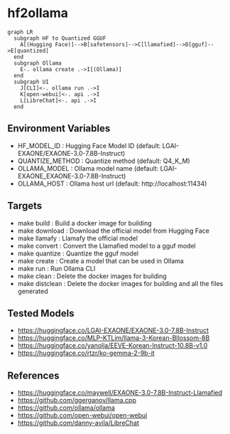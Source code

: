 # hf2ollama
```mermaid
graph LR
  subgraph HF to Quantized GGUF
    A[(Hugging Face)]-->B[safetensors]-->C[llamafied]-->D[gguf]-->E[quantized]
  end
  subgraph Ollama
    E-. ollama create .->I[(Ollama)]
  end
  subgraph UI
    J[CLI]<-. ollama run .->I
    K[open-webui]<-. api .->I
    L[LibreChat]<-. api .->I
  end
```

Environment Variables
---------------------
* HF_MODEL_ID          : Hugging Face Model ID (default: LGAI-EXAONE/EXAONE-3.0-7.8B-Instruct)
* QUANTIZE_METHOD      : Quantize method (default: Q4_K_M)
* OLLAMA_MODEL         : Ollama model name (default: LGAI-EXAONE_EXAONE-3.0-7.8B-Instruct)
* OLLAMA_HOST          : Ollama host url (default: http://localhost:11434)

Targets
-------
* make build           : Build a docker image for building
* make download        : Download the official model from Hugging Face
* make llamafy         : Llamafy the official model
* make convert         : Convert the Llamafied model to a gguf model
* make quantize        : Quantize the gguf model
* make create          : Create a model that can be used in Ollama
* make run             : Run Ollama CLI
* make clean           : Delete the docker images for building
* make distclean       : Delete the docker images for building and all the files generated

Tested Models
----------------
* https://huggingface.co/LGAI-EXAONE/EXAONE-3.0-7.8B-Instruct
* https://huggingface.co/MLP-KTLim/llama-3-Korean-Bllossom-8B
* https://huggingface.co/yanolja/EEVE-Korean-Instruct-10.8B-v1.0
* https://huggingface.co/rtzr/ko-gemma-2-9b-it

References
----------
* https://huggingface.co/maywell/EXAONE-3.0-7.8B-Instruct-Llamafied
* https://github.com/ggerganov/llama.cpp
* https://github.com/ollama/ollama
* https://github.com/open-webui/open-webui
* https://github.com/danny-avila/LibreChat
